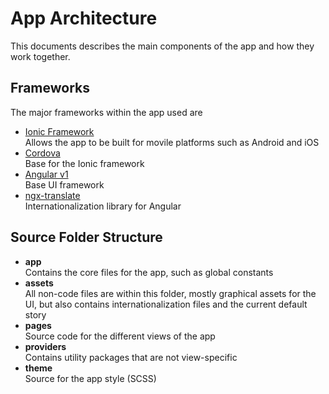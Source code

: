 # App Architecture

This documents describes the main components of the app and how they work together.


## Frameworks

The major frameworks within the app used are

- [Ionic Framework](https://ionicframework.com/)   
  Allows the app to be built for movile platforms such as Android and iOS
- [Cordova](https://cordova.apache.org/)  
  Base for the Ionic framework
- [Angular v1](https://angular.io/)  
  Base UI framework
- [ngx-translate](http://www.ngx-translate.com/)  
  Internationalization library for Angular


## Source Folder Structure

- **app**  
  Contains the core files for the app, such as global constants 
- **assets**  
  All non-code files are within this folder, mostly graphical assets for the UI, but also contains internationalization files and the current default story
- **pages**  
  Source code for the different views of the app
- **providers**  
  Contains utility packages that are not view-specific
- **theme**  
  Source for the app style (SCSS)